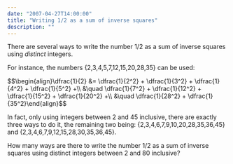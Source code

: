 ```yaml
---
date: "2007-04-27T14:00:00"
title: "Writing 1/2 as a sum of inverse squares"
description: ""
---
```


<p>There are several ways to write the number 1/2 as a sum of inverse squares using <i>distinct</i> integers.</p>
<p>For instance, the numbers {2,3,4,5,7,12,15,20,28,35} can be used:</p>
<p>$$\begin{align}\dfrac{1}{2} &amp;= \dfrac{1}{2^2} + \dfrac{1}{3^2} + \dfrac{1}{4^2} + \dfrac{1}{5^2} +\\
&amp;\quad \dfrac{1}{7^2} + \dfrac{1}{12^2} + \dfrac{1}{15^2} + \dfrac{1}{20^2} +\\
&amp;\quad \dfrac{1}{28^2} + \dfrac{1}{35^2}\end{align}$$</p>
<p>In fact, only using integers between 2 and 45 inclusive, there are exactly three ways to do it, the remaining two being: {2,3,4,6,7,9,10,20,28,35,36,45} and {2,3,4,6,7,9,12,15,28,30,35,36,45}.</p>
<p>How many ways are there to write the number 1/2 as a sum of inverse squares using distinct integers between 2 and 80 inclusive?</p>

